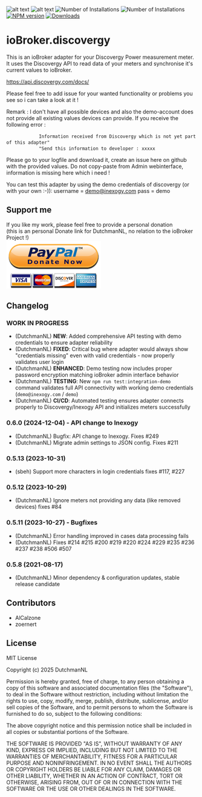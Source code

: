 ![alt text](https://raw.githubusercontent.com/DrozmotiX/ioBroker.discovergy/master/admin/Discovergy_logo.png)
![alt text](https://travis-ci.org/DrozmotiX/ioBroker.discovergy.svg?branch=master)
![Number of Installations](http://iobroker.live/badges/discovergy-installed.svg) ![Number of Installations](http://iobroker.live/badges/discovergy-stable.svg) [![NPM version](http://img.shields.io/npm/v/iobroker.discovergy.svg)](https://www.npmjs.com/package/iobroker.discovergy)
[![Downloads](https://img.shields.io/npm/dm/iobroker.discovergy.svg)](https://www.npmjs.com/package/iobroker.discovergy)


# ioBroker.discovergy

This is an ioBroker adapter for your Discovergy Power measurement meter.
It uses the Discovergy API to read data of your meters and synchronise it's current values to ioBroker.

https://api.discovergy.com/docs/

Please feel free to add issue for your wanted functionality or problems you see so i can take a look at it !

Remark : I don't have all possible devices and also the demo-account does not provide all existing values devices can provide.
If you receive the following error :

				Information received from Discovergy which is not yet part of this adapter"
				"Send this information to developer : xxxxx

Please go to your logfile and download it, create an issue here on github with the provided values.
Do not copy-paste from Admin webinterface, information is missing here which i need !

You can test this adapter by using the demo credentials of discovergy (or with your own :-)):
username = demo@inexogy.com
pass = demo

## Support me
If you like my work, please feel free to provide a personal donation  
(this is an personal Donate link for DutchmanNL, no relation to the ioBroker Project !)  
[![Donate](https://raw.githubusercontent.com/DrozmotiX/ioBroker.wled/master/admin/button.png)](http://paypal.me/DutchmanNL)

## Changelog

<!--
    Placeholder for the next version (at the beginning of the line):
    ### __WORK IN PROGRESS__
-->
### __WORK IN PROGRESS__
* (DutchmanNL) **NEW**: Added comprehensive API testing with demo credentials to ensure adapter reliability
* (DutchmanNL) **FIXED**: Critical bug where adapter would always show "credentials missing" even with valid credentials - now properly validates user login
* (DutchmanNL) **ENHANCED**: Demo testing now includes proper password encryption matching ioBroker admin interface behavior
* (DutchmanNL) **TESTING**: New `npm run test:integration-demo` command validates full API connectivity with working demo credentials (`demo@inexogy.com` / `demo`)
* (DutchmanNL) **CI/CD**: Automated testing ensures adapter connects properly to Discovergy/Inexogy API and initializes meters successfully

### 0.6.0 (2024-12-04) - API change to Inexogy
* (DutchmanNL) Bugfix: API change to Inexogy. Fixes #249
* (DutchmanNL) Migrate admin settings to JSON config. Fixes #211

### 0.5.13 (2023-10-31)
* (sbeh) Support more characters in login credentials fixes #117, #227

### 0.5.12 (2023-10-29)
* (DutchmanNL) Ignore meters not providing any data (like removed devices) fixes #84

### 0.5.11 (2023-10-27) - Bugfixes
* (DutchmanNL) Error handling improved in cases data processing fails
* (DutchmanNL) Fixes #214 #215 #200 #219 #220 #224 #229 #235 #236 #237 #238 #506 #507

### 0.5.8 (2021-08-17)
* (DutchmanNL) Minor dependency & configuration updates, stable release candidate

## Contributors
* AlCalzone
* zoernert

## License
MIT License

Copyright (c) 2025 DutchmanNL

Permission is hereby granted, free of charge, to any person obtaining a copy
of this software and associated documentation files (the "Software"), to deal
in the Software without restriction, including without limitation the rights
to use, copy, modify, merge, publish, distribute, sublicense, and/or sell
copies of the Software, and to permit persons to whom the Software is
furnished to do so, subject to the following conditions:

The above copyright notice and this permission notice shall be included in all
copies or substantial portions of the Software.

THE SOFTWARE IS PROVIDED "AS IS", WITHOUT WARRANTY OF ANY KIND, EXPRESS OR
IMPLIED, INCLUDING BUT NOT LIMITED TO THE WARRANTIES OF MERCHANTABILITY,
FITNESS FOR A PARTICULAR PURPOSE AND NONINFRINGEMENT. IN NO EVENT SHALL THE
AUTHORS OR COPYRIGHT HOLDERS BE LIABLE FOR ANY CLAIM, DAMAGES OR OTHER
LIABILITY, WHETHER IN AN ACTION OF CONTRACT, TORT OR OTHERWISE, ARISING FROM,
OUT OF OR IN CONNECTION WITH THE SOFTWARE OR THE USE OR OTHER DEALINGS IN THE
SOFTWARE.
